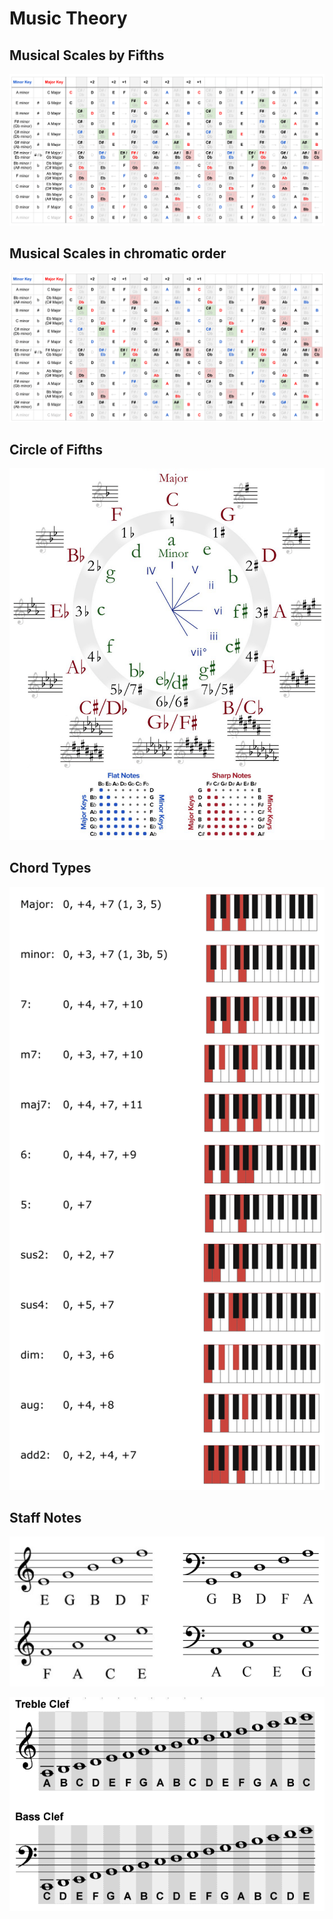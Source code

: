 # Music Theory

## Musical Scales by Fifths
[![](./assets/music/piano-scales-by-fifths.png)](./assets/music/piano-scales-by-fifths.png)

## Musical Scales in chromatic order
[![](./assets/music/piano-scales-chromatic.png)](./assets/music/piano-scales-chromatic.png)

## Circle of Fifths
[![](./assets/music/circle-of-fifths.png)](./assets/music/circle-of-fifths.png)

## Chord Types
[![](./assets/music/chord-types.png)](./assets/music/chord-types.png)

## Staff Notes
[![](./assets/music/staff-notes-1.png)](./assets/music/staff-notes-1.png)

[![](./assets/music/staff-notes-2.png)](./assets/music/staff-notes-2.png)
